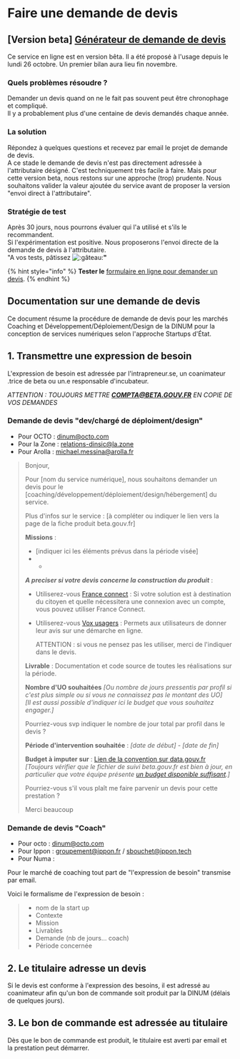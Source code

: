 # Faire une demande de devis

##  \[**Version beta\]** [**Générateur de demande de devis**](https://airtable.com/shra8F0OUtXTC4t4Z)

Ce service en ligne est en version bêta. Il a été proposé à l'usage depuis le lundi 26 octobre. Un premier bilan aura lieu fin novembre.

### **Quels problèmes résoudre ?**

Demander un devis quand on ne le fait pas souvent peut être chronophage et compliqué.  
Il y a probablement plus d'une centaine de devis demandés chaque année.

### **La solution**

Répondez à quelques questions et recevez par email le projet de demande de devis.  
A ce stade le demande de devis n'est pas directement adressée à l'attributaire désigné. C'est techniquement très facile à faire. Mais pour cette version beta, nous restons sur une approche \(trop\) prudente. Nous souhaitons valider la valeur ajoutée du service avant de proposer la version "envoi direct à l'attributaire".

### **Stratégie de test**

Après 30 jours,  nous pourrons évaluer qui l'a utilisé et s'ils le recommandent.  
Si l'expérimentation est positive. Nous proposerons l'envoi directe de la demande de devis à l'attributaire.  
"A vos tests, pâtissez ![:g&#xE2;teau:](https://a.slack-edge.com/production-standard-emoji-assets/10.2/google-medium/1f370@2x.png)**"**

{% hint style="info" %}
**Tester le** [formulaire en ligne pour demander un devis](https://airtable.com/shra8F0OUtXTC4t4Z).
{% endhint %}

## **Documentation sur une demande de devis**

Ce document résume la procédure de demande de devis pour les marchés Coaching et Développement/Déploiement/Design de la DINUM pour la conception de services numériques selon l'approche Startups d'État.

## 1. Transmettre une expression de besoin

L'expression de besoin est adressée par l'intrapreneur.se, un coanimateur .trice de beta ou un.e responsable d'incubateur.

_ATTENTION : TOUJOURS METTRE **COMPTA@BETA.GOUV.FR** EN COPIE DE VOS DEMANDES_

### Demande de devis "dev/chargé de déploiment/design"

* Pour OCTO : dinum@octo.com
* Pour la Zone : relations-dinsic@la.zone
* Pour Arolla :  michael.messina@arolla.fr

> Bonjour,
>
> Pour \[nom du service numérique\], nous souhaitons demander un devis pour le \[coaching/développement/déploiement/design/hébergement\] du service.
>
> Plus d'infos sur le service : \[à compléter ou indiquer le lien vers la page de la fiche produit beta.gouv.fr\]
>
> **Missions** :
>
> * \[indiquer ici les éléments prévus dans la période visée\]
> * -
>
> _**A preciser si votre devis concerne la construction du produit**_ :
>
> * Utiliserez-vous [France connect](https://franceconnect.gouv.fr) : Si votre solution est à destination du citoyen et quelle nécessitera une connexion avec un compte, vous pouvez utiliser France Connect.
> * Utiliserez-vous [Vox usagers](https://observatoire.numerique.gouv.fr/observatoire/) : Permets aux utilisateurs de donner leur avis sur une démarche en ligne.   
>
>   ATTENTION : si vous ne pensez pas les utiliser, merci de l'indiquer dans le devis.
>
> **Livrable** : Documentation et code source de toutes les réalisations sur la période.
>
> **Nombre d'UO souhaitées** _\[Ou nombre de jours pressentis par profil si c'est plus simple ou si vous ne connaissez pas le montant des UO\]  
> \[Il est aussi possible d'indiquer ici le budget que vous souhaitez engager.\]_
>
> Pourriez-vous svp indiquer le nombre de jour total par profil dans le devis ?
>
> **Période d'intervention souhaitée** : _\[date de début\] - \[date de fin\]_
>
> **Budget à imputer sur** : [Lien de la convention sur data.gouv.fr](https://www.data.gouv.fr/fr/datasets/conventions-de-partenariat/) _\[Toujours vérifier que le fichier de suivi beta.gouv.fr est bien à jour, en particulier que votre équipe présente_ [_un budget disponible suffisant_](https://docs.google.com/spreadsheets/d/1pZYJvjUeMPF2oWzDOp6SC-CECcb3zmt5xq-udeEcELg/edit#gid=530195431)_.\]_
>
> Pourriez-vous s'il vous plaît me faire parvenir un devis pour cette prestation ?
>
> Merci beaucoup

### Demande de devis "Coach"

* Pour octo : dinum@octo.com
* Pour Ippon :  groupement@ippon.fr / sbouchet@ippon.tech
* Pour Numa : 

Pour le marché de coaching tout part de "l'expression de besoin" transmise par email.

Voici le formalisme de l'expression de besoin :

> * nom de la start up
> * Contexte
> * Mission
> * Livrables
> * Demande \(nb de jours... coach\)
> * Période concernée

## 2. Le titulaire adresse un devis

Si le devis est conforme à l'expression des besoins, il est adressé au coanimateur afin qu'un bon de commande soit produit par la DINUM \(délais de quelques jours\).

## 3. Le bon de commande est adressée au titulaire

Dès que le bon de commande est produit, le titulaire est averti par email et la prestation peut démarrer.

